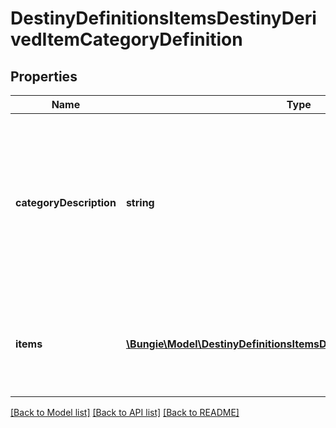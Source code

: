 # DestinyDefinitionsItemsDestinyDerivedItemCategoryDefinition

## Properties
Name | Type | Description | Notes
------------ | ------------- | ------------- | -------------
**categoryDescription** | **string** | The localized string for the category title. This will be something describing the items you can get as a group, or your likelihood/the quantity you&#39;ll get. | [optional] 
**items** | [**\Bungie\Model\DestinyDefinitionsItemsDestinyDerivedItemDefinition[]**](DestinyDefinitionsItemsDestinyDerivedItemDefinition.md) | This is the list of all of the items for this category and the basic properties we&#39;ll know about them. | [optional] 

[[Back to Model list]](../README.md#documentation-for-models) [[Back to API list]](../README.md#documentation-for-api-endpoints) [[Back to README]](../README.md)



